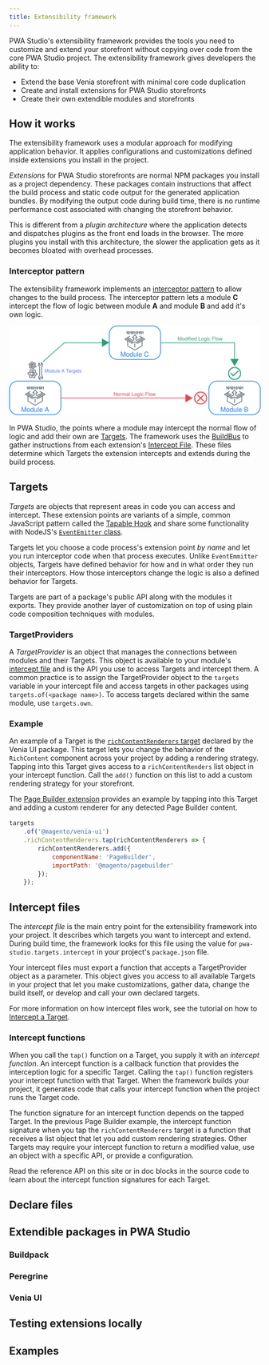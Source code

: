 ```yaml
---
title: Extensibility framework
---
```


PWA Studio's extensibility framework provides the tools you need to customize and extend your storefront without copying over code from the core PWA Studio project.
The extensibility framework gives developers the ability to:

- Extend the base Venia storefront with minimal core code duplication
- Create and install extensions for PWA Studio storefronts
- Create their own extendible modules and storefronts

## How it works

The extensibility framework uses a modular approach for modifying application behavior.
It applies configurations and customizations defined inside extensions you install in the project.

_Extensions_ for PWA Studio storefronts are normal NPM packages you install as a project dependency.
These packages contain instructions that affect the build process and static code output for the generated application bundles.
By modifying the output code during build time, there is no runtime performance cost associated with changing the storefront behavior.

This is different from a _plugin architecture_ where the application detects and dispatches plugins as the front end loads in the browser.
The more plugins you install with this architecture, the slower the application gets as it becomes bloated with overhead processes.

### Interceptor pattern

The extensibility framework implements an [interceptor pattern][] to allow changes to the build process.
The interceptor pattern lets a module **C** intercept the flow of logic between module **A** and module **B** and add it's own logic.

![interceptor-pattern-image][]

In PWA Studio, the points where a module may intercept the normal flow of logic and add their own are [Targets][].
The framework uses the [BuildBus][] to gather instructions from each extension's [Intercept File][].
These files determine which Targets the extension intercepts and extends during the build process.

## Targets

_Targets_ are objects that represent areas in code you can access and intercept.
These extension points are variants of a simple, common JavaScript pattern called the [Tapable Hook][] and share some functionality with NodeJS's [`EventEmitter` class][].

Targets let you choose a code process's extension point _by name_ and let you run interceptor code when that process executes.
Unlike `EventEmmitter` objects, Targets have defined behavior for how and in what order they run their interceptors.
How those interceptors change the logic is also a defined behavior for Targets.

Targets are part of a package's public API along with the modules it exports.
They provide another layer of customization on top of using plain code composition techniques with modules.

### TargetProviders

A _TargetProvider_ is an object that manages the connections between modules and their Targets.
This object is available to your module's [intercept file][] and is the API you use to access Targets and intercept them.
A common practice is to assign the TargetProvider object to the `targets` variable in your intercept file and access targets in other packages using `targets.of(<package name>)`.
To access targets declared within the same module, use `targets.own`.

### Example

An example of a Target is the [`richContentRenderers` target][] declared by the Venia UI package.
This target lets you change the behavior of the `RichContent` component across your project by adding a rendering strategy.
Tapping into this Target gives access to a `richContentRenders` list object in your intercept function.
Call the `add()` function on this list to add a custom rendering strategy for your storefront.

The [Page Builder extension][] provides an example by tapping into this Target and adding a custom renderer for any detected Page Builder content.

```js
targets
    .of('@magento/venia-ui')
    .richContentRenderers.tap(richContentRenderers => {
        richContentRenderers.add({
            componentName: 'PageBuilder',
            importPath: '@magento/pagebuilder'
        });
    });
```

## Intercept files

The _intercept file_ is the main entry point for the extensibility framework into your project.
It describes which targets you want to intercept and extend.
During build time, the framework looks for this file using the value for `pwa-studio.targets.intercept` in your project's `package.json` file.

Your intercept files must export a function that accepts a TargetProvider object as a parameter.
This object gives you access to all available Targets in your project that let you make customizations, gather data, change the build itself, or develop and call your own declared targets.

For more information on how intercept files work, see the tutorial on how to [Intercept a Target][].

### Intercept functions

When you call the `tap()` function on a Target, you supply it with an _intercept function_.
An intercept function is a callback function that provides the interception logic for a specific Target.
Calling the `tap()` function registers your intercept function with that Target.
When the framework builds your project, it generates code that calls your intercept function when the project runs the Target code.

The function signature for an intercept function depends on the tapped Target.
In the previous Page Builder example, the intercept function signature when you tap the `richContentRenderers` target is a function that receives a list object that let you add custom rendering strategies.
Other Targets may require your intercept function to return a modified value, use an object with a specific API, or provide a configuration.

Read the reference API on this site or in doc blocks in the source code to learn about the intercept function signatures for each Target.

## Declare files

## Extendible packages in PWA Studio

### Buildpack

### Peregrine

### Venia UI

## Testing extensions locally

## Examples

[`richcontentrenderers` target]: <{% link venia-ui/reference/targets/index.md %}#richContentRenderers>
[intercept a target]: <{% link tutorials/intercept-a-target/index.md %}>

[interceptor pattern]: https://en.wikipedia.org/wiki/Interceptor_pattern
[interceptor-pattern-image]: ./images/interceptor-pattern.svg
[buildbus]: https://github.com/magento/pwa-studio/blob/develop/packages/pwa-buildpack/lib/BuildBus/BuildBus.js
[targets]: #targets
[intercept file]: #intercept-files
[tapable hook]: https://github.com/webpack/tapable
[`eventemitter` class]: https://nodejs.org/api/events.html#events_class_eventemitter
[page builder extension]: https://github.com/magento/pwa-studio/blob/develop/packages/pagebuilder/lib/intercept.js